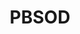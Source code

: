 ---
title: PBSOD
crosslinks:
- softwaregore
- pics
- itrunsdoom
- pcmasterrace
- france
- unexpectedaperture
- techsupportgore
- fire_snyper
- keming
- mildlyinteresting
- sanfrancisco
- AyyyMD
- Windows10
- livven
- itsaunixsystem
- ooerintensifies
- lego
- TwoRedditorsOneCup
- vizrt
- glitch_art
---